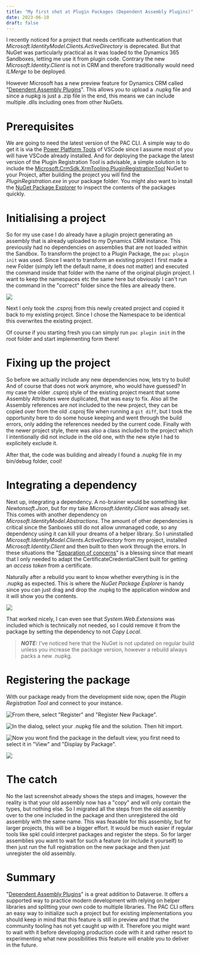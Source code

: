 ```yaml
---
title: "My first shot at Plugin Packages (Dependent Assembly Plugins)"
date: 2023-06-10
draft: false
---
```


I recently noticed for a project that needs certificate authentication that _Microsoft.IdentityModel.Clients.ActiveDirectory_ is deprecated.
But that NuGet was particularly practical as it was loaded to the Dynamics 365 Sandboxes, letting me use it from plugin code. Contrary the new _Microsoft.Identity.Client_ is not in CRM and therefore traditionally would need _ILMerge_ to be deployed.

However Microsoft has a new preview feature for Dynamics CRM called "[Dependent Assembly Plugins](https://learn.microsoft.com/en-us/power-apps/developer/data-platform/dependent-assembly-plugins)". This allows you to upload a .nupkg file and since a nupkg is just a .zip file in the end, this means we can include multiple .dlls including ones from other NuGets.

# Prerequisites
We are going to need the latest version of the PAC CLI. A simple way to do get it is via the [Power Platform Tools](https://marketplace.visualstudio.com/items?itemName=microsoft-IsvExpTools.powerplatform-vscode) of VSCode since I assume most of you will have VSCode already installed.
And for deploying the package the latest version of the Plugin Registration Tool is advisable, a simple solution is to include the [Microsoft.CrmSdk.XrmTooling.PluginRegistrationTool](https://www.nuget.org/packages/Microsoft.CrmSdk.XrmTooling.PluginRegistrationTool) NuGet to your Project, after building the project you will find the _PluginRegistration.exe_ in your package folder. 
You might also want to install the [NuGet Package Explorer](https://apps.microsoft.com/store/detail/nuget-package-explorer/9WZDNCRDMDM3) to inspect the contents of the packages quickly.

# Initialising a project
So for my use case I do already have a plugin project generating an assembly that is already uploaded to my Dynamics CRM instance. This previously had no dependencies on assemblies that are not loaded within the Sandbox. To transform the project to a Plugin Package, the `pac plugin init` was used. Since I want to transform an existing project I first made a new Folder (simply left the default name, it does not matter) and executed the command inside that folder with the name of the original plugin project. I want to keep the namespaces etc the same here but obviously I can't run the command in the "correct" folder since the files are already there. 

![](PluginInit.png)

Next I only took the .csproj from this newly created project and copied it back to my existing project. Since I chose the Namespace to be identical this overwrites the existing project. 

Of course if you starting fresh you can simply run `pac plugin init` in the root folder and start implementing form there!

# Fixing up the project
So before we actually include any new dependencies now, lets try to build! 
And of course that does not work anymore, who would have guessed? In my case the older .csproj style of the existing project meant that some Assembly Attributes were duplicated, that was easy to fix. Also all the Assembly references are not included to the new project, they can be copied over from the old .csproj file when running a `git diff`, but I took the opportunity here to do some house keeping and went through the build errors, only adding the references needed by the current code. Finally with the newer project style, there was also a class included to the project which I intentionally did not include in the old one, with the new style I had to explicitely exclude it.

After that, the code was building and already I found a .nupkg file in my bin/debug folder, cool!

# Integrating a dependency
Next up, integrating a dependency. A no-brainer would be something like _Newtonsoft.Json_, but for my take _Microsoft.Identity.Client_ was already set. This comes with another dependency on _Microsoft.IdentityModel.Abstractions_. The amount of other dependencies is critical since the Sanboxes still do not allow unmanaged code, so any dependency using it can kill your dreams of a helper library.
So I uninstalled _Microsoft.IdentityModel.Clients.ActiveDirectory_ from my project, installed _Microsoft.Identity.Client_ and then built to then work through the errors. In these situations the "[Separation of concerns](https://en.wikipedia.org/wiki/Separation_of_concerns)" is a blessing since that meant that I only needed to adapt the CertificateCredentialClient built for getting an _access token_ from a certificate. 

Naturally after a rebuild you want to know whether everything is in the .nupkg as expected. This is where the _NuGet Package Explorer_ is handy since you can just drag and drop the .nupkg to the application window and it will show you the contents.

![](PackageExplorer.png)

That worked nicely, I can even see that _System.Web.Extensions_ was included which is technically not needed, so I could remove it from the package by setting the dependency to not _Copy Local_. 

> **_NOTE:_** I've noticed here that the NuGet is not updated on regular build unless you increase the package version, however a rebuild always packs a new .nupkg.

# Registering the package
With our package ready from the development side now, open the _Plugin Registration Tool_ and connect to your instance. 

![From there, select "Register" and "Register New Package".](NewPackage.png)

![In the dialog, select your .nupkg file and the solution. Then hit import.](Dialog.png)

![Now you wont find the package in the default view, you first need to select it in "View" and "Display by Package".](ViewPackage.png)

![](Structure.png)

# The catch
No the last screenshot already shows the steps and images, however the reality is that your old assembly now has a "copy" and will only contain the types, but nothing else. So I migrated all the steps from the old assembly over to the one included in the package and then unregistered the old assembly with the same name. This was feasable for this assembly, but for larger projects, this will be a bigger effort. It would be much easier if regular tools like spkl could interpret packages and register the steps. So for larger assemblies you want to wait for such a feature (or include it yourself) to then just run the full registration on the new package and then just unregister the old assembly. 

# Summary
"[Dependent Assembly Plugins](https://learn.microsoft.com/en-us/power-apps/developer/data-platform/dependent-assembly-plugins)" is a great addition to Dataverse. It offers a supported way to practice modern development with relying on helper libraries and splitting your own code to multiple libraries. The PAC CLI offers an easy way to initialize such a project but for existing implementations you should keep in mind that this feature is still in preview and that the community tooling has not yet caught up with it. Therefore you might want to wait with it before developing production code with it and rather resort to experimenting what new possibilities this feature will enable you to deliver in the future. 